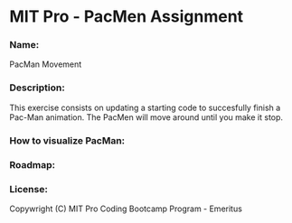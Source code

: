 # MIT Pro - PacMen Assignment
### Name: 
PacMan Movement
### Description:
This exercise consists on updating a starting code to succesfully finish a Pac-Man animation. The PacMen will move around until you make it stop.
### How to visualize PacMan: 

### Roadmap: 

### License: 
Copywright (C) MIT Pro Coding Bootcamp Program - Emeritus 
